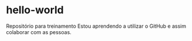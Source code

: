 # hello-world
Repositório para treinamento
Estou aprendendo a utilizar o GitHub
e assim colaborar com as pessoas.
